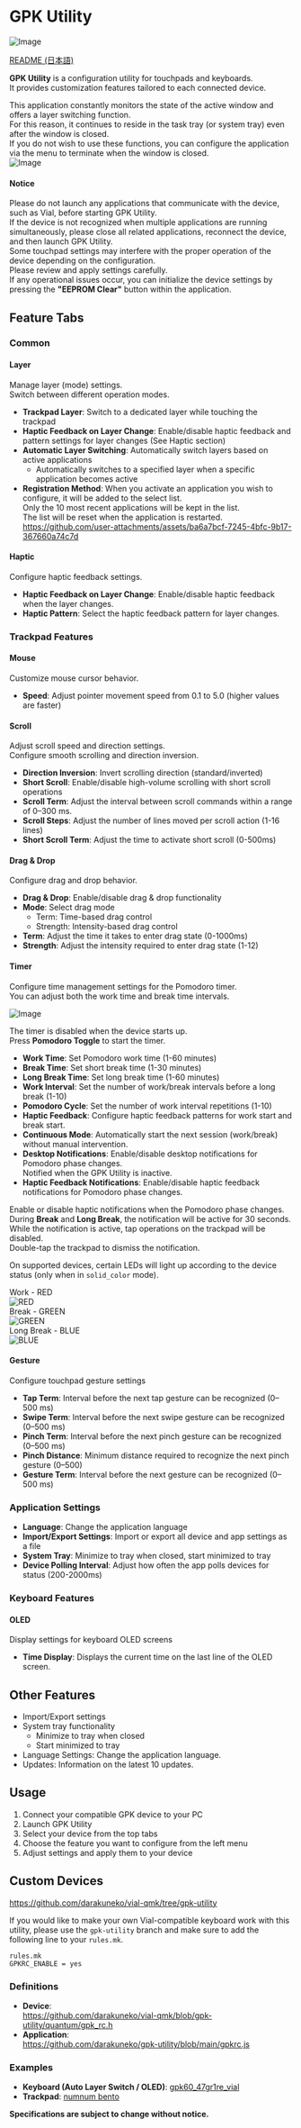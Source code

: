 # GPK Utility
![Image](https://github.com/user-attachments/assets/706d0026-5f85-492e-bf3a-8cf3270cd40f)

[README (日本語)](./README.ja.md)

**GPK Utility** is a configuration utility for touchpads and keyboards.<br>
It provides customization features tailored to each connected device.<br>

This application constantly monitors the state of the active window and offers a layer switching function. <br>
For this reason, it continues to reside in the task tray (or system tray) even after the window is closed.<br>
If you do not wish to use these functions, you can configure the application via the menu to terminate when the window is closed.<br>
![Image](https://github.com/user-attachments/assets/b9a13791-89b5-4eea-942b-cd967c2d444d)

#### Notice
Please do not launch any applications that communicate with the device, such as Vial, before starting GPK Utility.  
If the device is not recognized when multiple applications are running simultaneously, please close all related applications, reconnect the device, and then launch GPK Utility.  
Some touchpad settings may interfere with the proper operation of the device depending on the configuration.<br>
Please review and apply settings carefully. <br>
If any operational issues occur, you can initialize the device settings by pressing the **"EEPROM Clear"** button within the application.<br>


## Feature Tabs

### Common

#### Layer
Manage layer (mode) settings.<br>Switch between different operation modes.

- **Trackpad Layer**: Switch to a dedicated layer while touching the trackpad
- **Haptic Feedback on Layer Change**: Enable/disable haptic feedback and pattern settings for layer changes (See Haptic section)
- **Automatic Layer Switching**: Automatically switch layers based on active applications
  - Automatically switches to a specified layer when a specific application becomes active
- **Registration Method**: When you activate an application you wish to configure, it will be added to the select list.  
  Only the 10 most recent applications will be kept in the list.  
  The list will be reset when the application is restarted.  
https://github.com/user-attachments/assets/ba6a7bcf-7245-4bfc-9b17-367660a74c7d

#### Haptic
Configure haptic feedback settings.
- **Haptic Feedback on Layer Change**: Enable/disable haptic feedback when the layer changes.
- **Haptic Pattern**: Select the haptic feedback pattern for layer changes.

### Trackpad Features

#### Mouse
Customize mouse cursor behavior.

- **Speed**: Adjust pointer movement speed from 0.1 to 5.0 (higher values are faster)

#### Scroll
Adjust scroll speed and direction settings.<br>Configure smooth scrolling and direction inversion.

- **Direction Inversion**: Invert scrolling direction (standard/inverted)
- **Short Scroll**: Enable/disable high-volume scrolling with short scroll operations
- **Scroll Term**: Adjust the interval between scroll commands within a range of 0–300 ms.
- **Scroll Steps**: Adjust the number of lines moved per scroll action (1-16 lines)
- **Short Scroll Term**: Adjust the time to activate short scroll (0-500ms)

#### Drag & Drop
Configure drag and drop behavior.

- **Drag & Drop**: Enable/disable drag & drop functionality
- **Mode**: Select drag mode
  - Term: Time-based drag control
  - Strength: Intensity-based drag control
- **Term**: Adjust the time it takes to enter drag state (0-1000ms)
- **Strength**: Adjust the intensity required to enter drag state (1-12)

#### Timer
Configure time management settings for the Pomodoro timer.  
You can adjust both the work time and break time intervals.  

![Image](https://github.com/user-attachments/assets/bc964f72-80b5-40a8-9988-5310a1126fa4)

The timer is disabled when the device starts up.  
Press **Pomodoro Toggle** to start the timer.

- **Work Time**: Set Pomodoro work time (1-60 minutes)
- **Break Time**: Set short break time (1-30 minutes)
- **Long Break Time**: Set long break time (1-60 minutes)
- **Work Interval**: Set the number of work/break intervals before a long break (1-10)
- **Pomodoro Cycle**: Set the number of work interval repetitions (1-10)
- **Haptic Feedback**: Configure haptic feedback patterns for work start and break start.
- **Continuous Mode**: Automatically start the next session (work/break) without manual intervention.
- **Desktop Notifications**: Enable/disable desktop notifications for Pomodoro phase changes.  
Notified when the GPK Utility is inactive.
- **Haptic Feedback Notifications**: Enable/disable haptic feedback notifications for Pomodoro phase changes.

Enable or disable haptic notifications when the Pomodoro phase changes.  
During **Break** and **Long Break**, the notification will be active for 30 seconds.  
While the notification is active, tap operations on the trackpad will be disabled.  
Double-tap the trackpad to dismiss the notification.

On supported devices, certain LEDs will light up according to the device status (only when in `solid_color` mode).

Work - RED  
![RED](https://github.com/user-attachments/assets/18df9665-6e15-411e-a44b-80f67e20b3cb)  
Break - GREEN  
![GREEN](https://github.com/user-attachments/assets/07c4853a-408d-4321-897a-69f009da559b)  
Long Break - BLUE  
![BLUE](https://github.com/user-attachments/assets/d8f952c1-e35a-46e3-b6fd-e4bd8a21cbc8)  

#### Gesture
Configure touchpad gesture settings
- **Tap Term**: Interval before the next tap gesture can be recognized (0–500 ms)
- **Swipe Term**: Interval before the next swipe gesture can be recognized (0–500 ms)
- **Pinch Term**: Interval before the next pinch gesture can be recognized (0–500 ms)
- **Pinch Distance**: Minimum distance required to recognize the next pinch gesture (0–500)
- **Gesture Term**: Interval before the next gesture can be recognized (0–500 ms)

### Application Settings

- **Language**: Change the application language
- **Import/Export Settings**: Import or export all device and app settings as a file
- **System Tray**: Minimize to tray when closed, start minimized to tray
- **Device Polling Interval**: Adjust how often the app polls devices for status (200-2000ms)

### Keyboard Features

#### OLED
Display settings for keyboard OLED screens

- **Time Display**: Displays the current time on the last line of the OLED screen.

## Other Features

- Import/Export settings
- System tray functionality
  - Minimize to tray when closed
  - Start minimized to tray
- Language Settings: Change the application language.
- Updates: Information on the latest 10 updates.

## Usage

1. Connect your compatible GPK device to your PC
2. Launch GPK Utility
3. Select your device from the top tabs
4. Choose the feature you want to configure from the left menu
5. Adjust settings and apply them to your device

## Custom Devices
https://github.com/darakuneko/vial-qmk/tree/gpk-utility

If you would like to make your own Vial-compatible keyboard work with this utility, please use the `gpk-utility` branch and make sure to add the following line to your `rules.mk`.

```
rules.mk  
GPKRC_ENABLE = yes
```

### Definitions
- **Device**:  
  https://github.com/darakuneko/vial-qmk/blob/gpk-utility/quantum/gpk_rc.h  
- **Application**:  
  https://github.com/darakuneko/gpk-utility/blob/main/gpkrc.js  

### Examples
- **Keyboard (Auto Layer Switch / OLED)**: [gpk60_47gr1re_vial](https://github.com/darakuneko/keyboard/tree/main/qmk/gpk60_47gr1re_vial)  
- **Trackpad**: [numnum bento](https://github.com/darakuneko/keyboard/tree/main/qmk/numnum_bento)

**Specifications are subject to change without notice.**
